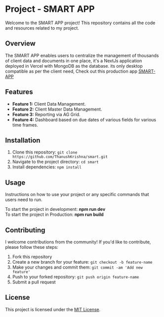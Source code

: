 # Project - SMART APP

Welcome to the SMART APP project! This repository contains all the code and resources related to my project.

## Overview

The SMART APP enables users to centralize the management of thousands of client data and documents in one place, it's a NextJs application deployed in Vercel with MongoDB as the database.
its only desktop compatible as per the client need, Check out this production app <a href=https://www.smartleads.co.in/> SMART-APP </a>

## Features

- **Feature 1:** Client Data Management.
- **Feature 2:** Client Master Data Management.
- **Feature 3:** Reporting via AG Grid.
- **Feature 4:** Dashboard based on due dates of various fields for various time frames.

## Installation

1. Clone this repository: `git clone https://github.com/ThanushKrishna/smart.git`
2. Navigate to the project directory: `cd smart`
3. Install dependencies: `npm install`

## Usage

Instructions on how to use your project or any specific commands that users need to run.

To start the project in development: **npm run dev**
<br/>
To start the project in Production: **npm run build**


## Contributing

I welcome contributions from the community! If you'd like to contribute, please follow these steps:
1. Fork this repository
2. Create a new branch for your feature: `git checkout -b feature-name`
3. Make your changes and commit them: `git commit -am 'Add new feature'`
4. Push to your forked repository: `git push origin feature-name`
5. Submit a pull request

## License

This project is licensed under the [MIT License](LICENSE).

